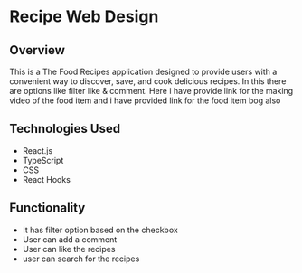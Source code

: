 # Recipe Web Design

## Overview

This is a The Food Recipes application designed to provide users with a convenient way to discover, save, and cook delicious recipes.
In this there are options like filter like & comment. Here i have provide link for the making video of the food item and i have provided link for the food item bog also

## Technologies Used

- React.js
- TypeScript
- CSS
- React Hooks

## Functionality

- It has filter option based on the checkbox
- User can add a comment
- User can like the recipes
- user can search for the recipes
